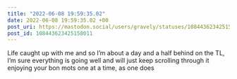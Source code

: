 ```yaml
---
title: "2022-06-08 19:59:35.02"
date: 2022-06-08 19:59:35.02 +00
post_uri: https://mastodon.social/users/gravely/statuses/108443623425158011
post_id: 108443623425158011
---
```

Life caught up with me and so I’m about a day and a half behind on the TL, I’m sure everything is going well and will just keep scrolling through it enjoying your bon mots one at a time, as one does


